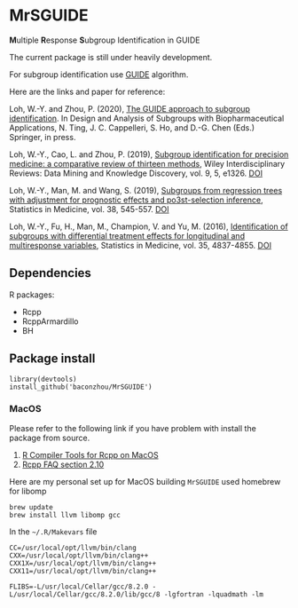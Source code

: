 # MrSGUIDE

**M**ultiple **R**esponse **S**ubgroup Identification in GUIDE

The current package is still under heavily development.

For subgroup identification use [GUIDE](https://www.stat.wisc.edu/~loh/guide.html) algorithm.

Here are the links and paper for reference:

Loh, W.-Y. and Zhou, P. (2020), [The GUIDE approach to subgroup identification](http://www.stat.wisc.edu/~loh/treeprogs/guide/LZ19.pdf). In Design and Analysis of Subgroups with Biopharmaceutical Applications, N. Ting, J. C. Cappelleri, S. Ho, and D.-G. Chen (Eds.) Springer, in press.

Loh, W.-Y., Cao, L. and Zhou, P. (2019), [Subgroup identification for precision medicine: a comparative review of thirteen methods](http://www.stat.wisc.edu/~loh/treeprogs/guide/wires19.pdf), Wiley Interdisciplinary Reviews: Data Mining and Knowledge Discovery, vol. 9, 5, e1326. [DOI](http://dx.doi.org/10.1002/widm.1326)

Loh, W.-Y., Man, M. and Wang, S. (2019), [Subgroups from regression trees with adjustment for prognostic effects and po3st-selection inference](http://pages.stat.wisc.edu/~loh/treeprogs/guide/sm19.pdf), Statistics in Medicine, vol. 38, 545-557. [DOI](http://onlinelibrary.wiley.com/doi/10.1002/sim.7677)

Loh, W.-Y., Fu, H., Man, M., Champion, V. and Yu, M. (2016), [Identification of subgroups with differential treatment effects for longitudinal and multiresponse variables](http://www.stat.wisc.edu/~loh/treeprogs/guide/LFMCY16.pdf), Statistics in Medicine, vol. 35, 4837-4855. [DOI](http://onlinelibrary.wiley.com/doi/10.1002/sim.7020/full)

## Dependencies

R packages:

- Rcpp
- RcppArmardillo
- BH

## Package install

```
library(devtools)
install_github('baconzhou/MrSGUIDE')
```

### MacOS

Please refer to the following link if you have problem with install the package from source.

1. [R Compiler Tools for Rcpp on MacOS](https://thecoatlessprofessor.com/programming/r-compiler-tools-for-rcpp-on-macos/) 
2. [Rcpp FAQ section 2.10](https://cloud.r-project.org/web/packages/Rcpp/vignettes/Rcpp-FAQ.pdf)

Here are my personal set up for MacOS building `MrSGUIDE` used homebrew for libomp

```
brew update
brew install llvm libomp gcc
```

In the `~/.R/Makevars` file

```
CC=/usr/local/opt/llvm/bin/clang
CXX=/usr/local/opt/llvm/bin/clang++
CXX1X=/usr/local/opt/llvm/bin/clang++
CXX11=/usr/local/opt/llvm/bin/clang++

FLIBS=-L/usr/local/Cellar/gcc/8.2.0 -L/usr/local/Cellar/gcc/8.2.0/lib/gcc/8 -lgfortran -lquadmath -lm
```
